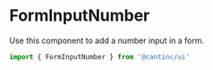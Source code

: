 # FormInputNumber

Use this component to add a number input in a form.

```typescript
import { FormInputNumber } from '@cantinc/ui'
```
